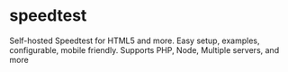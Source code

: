 # speedtest
Self-hosted Speedtest for HTML5 and more. Easy setup, examples, configurable, mobile friendly. Supports PHP, Node, Multiple servers, and more
